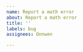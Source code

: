 ```yaml
---
name: Report a math error
about: Report a math error
title: ''
labels: bug
assignees: Onnwen

---
```



